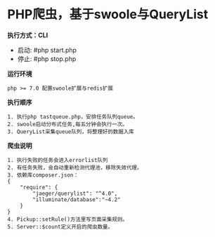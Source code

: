 # PHP爬虫，基于swoole与QueryList

**执行方式：CLI**
- 启动: #php start.php
- 停止: #php stop.php

**运行环境**
``` 
php >= 7.0 配置swoole扩展与redis扩展
``` 

**执行顺序**
```
1. 执行php tastqueue.php，安排任务队列queue。
2. swoole启动分布式任务,每五分钟会执行一次。
3. QueryList采集queue队列，将整理好的数据入库
```

**爬虫说明**
```
1. 执行失败的任务会进入errorlist队列
2. 有任务失败，会自动重新检测代理池，移除失效代理。
3. 依赖库composer.json：
{
    "require": {
        "jaeger/querylist": "^4.0",
		"illuminate/database":"~4.2"
    }
}
4. Pickup::setRule()方法里写页面采集规则。
5. Server::$count定义开启的爬虫数量。
```
